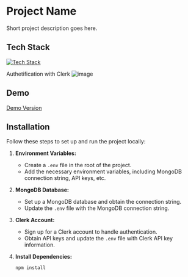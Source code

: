 # Project Name

Short project description goes here.

## Tech Stack

  [![Tech Stack](https://skillicons.dev/icons?i=vite,react,mongodb,axios&theme=light)](https://skillicons.dev)

  Authetification with Clerk ![image](https://github.com/gabsy/wateronmars/assets/871700/1e2e0951-19ea-46f8-9619-cfdb87fe7d37)

## Demo

[Demo Version](https://demo.marte30.online/)

## Installation

Follow these steps to set up and run the project locally:

1. **Environment Variables:**
   - Create a `.env` file in the root of the project.
   - Add the necessary environment variables, including MongoDB connection string, API keys, etc.

2. **MongoDB Database:**
   - Set up a MongoDB database and obtain the connection string.
   - Update the `.env` file with the MongoDB connection string.

3. **Clerk Account:**
   - Sign up for a Clerk account to handle authentication.
   - Obtain API keys and update the `.env` file with Clerk API key information.

4. **Install Dependencies:**
   ```bash
   npm install
